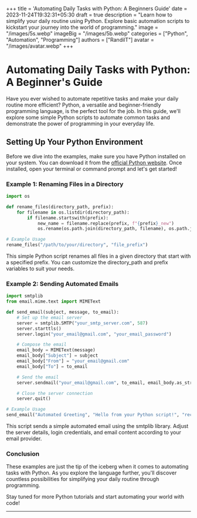 +++
title = 'Automating Daily Tasks with Python: A Beginners Guide'
date = 2023-11-24T19:32:31+05:30
draft = true
description = "Learn how to simplify your daily routine using Python. Explore basic automation scripts to kickstart your journey into the world of programming."
image = "/images/5s.webp"
imageBig = "/images/5b.webp"
categories = ["Python", "Automation", "Programming"]
authors = ["RandilT"]
avatar = "/images/avatar.webp"
+++

# Automating Daily Tasks with Python: A Beginner's Guide

Have you ever wished to automate repetitive tasks and make your daily routine more efficient? Python, a versatile and beginner-friendly programming language, is the perfect tool for the job. In this guide, we'll explore some simple Python scripts to automate common tasks and demonstrate the power of programming in your everyday life.

## Setting Up Your Python Environment

Before we dive into the examples, make sure you have Python installed on your system. You can download it from the [official Python website](https://www.python.org/downloads/). Once installed, open your terminal or command prompt and let's get started!

### Example 1: Renaming Files in a Directory

```python
import os

def rename_files(directory_path, prefix):
    for filename in os.listdir(directory_path):
        if filename.startswith(prefix):
            new_name = filename.replace(prefix, f"{prefix}_new")
            os.rename(os.path.join(directory_path, filename), os.path.join(directory_path, new_name))

# Example Usage
rename_files("/path/to/your/directory", "file_prefix")
```

This simple Python script renames all files in a given directory that start with a specified prefix. You can customize the directory_path and prefix variables to suit your needs.

### Example 2: Sending Automated Emails

```python
import smtplib
from email.mime.text import MIMEText

def send_email(subject, message, to_email):
    # Set up the email server
    server = smtplib.SMTP("your_smtp_server.com", 587)
    server.starttls()
    server.login("your_email@gmail.com", "your_email_password")

    # Compose the email
    email_body = MIMEText(message)
    email_body["Subject"] = subject
    email_body["From"] = "your_email@gmail.com"
    email_body["To"] = to_email

    # Send the email
    server.sendmail("your_email@gmail.com", to_email, email_body.as_string())

    # Close the server connection
    server.quit()

# Example Usage
send_email("Automated Greeting", "Hello from your Python script!", "recipient@example.com")


```

This script sends a simple automated email using the smtplib library. Adjust the server details, login credentials, and email content according to your email provider.

### Conclusion

These examples are just the tip of the iceberg when it comes to automating tasks with Python. As you explore the language further, you'll discover countless possibilities for simplifying your daily routine through programming.

Stay tuned for more Python tutorials and start automating your world with code!

---
